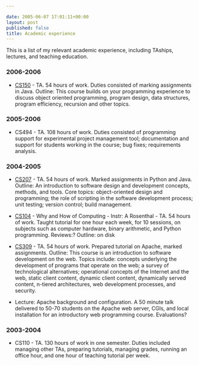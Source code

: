 ```yaml
---

date: 2005-06-07 17:01:11+00:00
layout: post
published: false
title: Academic experience
---
```


This is a list of my relevant academic experience, including TAships, lectures, and teaching education.


### 2006-2006





	
  * [CS150](http://www.cs.toronto.edu/~jepson/csc150/2006F/index.shtml) - TA. 54 hours of work. Duties consisted of marking assignments in Java. Outline: This course builds on your programming experience to discuss object oriented programming, program design, data structures, program efficiency, recursion and other topics.




### 2005-2006





	
  * CS494 - TA. 108 hours of work. Duties consisted of programming support for experimental project management tool; documentation and support for students working in the course; bug fixes; requirements analysis.




### 2004-2005





	
  * [CS207](http://www.cs.toronto.edu/~csc207h_last) - TA. 54 hours of work. Marked assignments in Python and Java. Outline: An introduction to software design and development concepts, methods, and tools. Core topics: object-oriented design and programming; the role of scripting in the software development process; unit testing; version control; build management.

	
  * [CS104](http://www.dgp.toronto.edu/~ajr/104/) - Why and How of Computing - Instr: A Rosenthal - TA. 54 hours of work. Taught tutorial for one hour each week, for 10 sessions, on subjects such as computer hardware, binary arithmetic, and Python programming. Reviews:? Outline: on disk

	
  * [CS309](http://www.cdf.utoronto.ca/~csc309h/summer) - TA. 54 hours of work. Prepared tutorial on Apache, marked assignments. Outline: This course is an introduction to software development on the web. Topics include: concepts underlying the development of programs that operate on the web; a survey of technological alternatives; operational concepts of the Internet and the web, static client content, dynamic client content, dynamically served content, n-tiered architectures, web development processes, and security.

	
  * Lecture: Apache background and configuration. A 50 minute talk delivered to 50-70 students on the Apache web server, CGIs, and local installation for an introductory web programming course. Evaluations?




### 2003-2004





	
  * CS110 - TA. 130 hours of work in one semester. Duties included managing other TAs, preparing tutorials, managing grades, running an office hour, and one hour of teaching tutorial per week.


